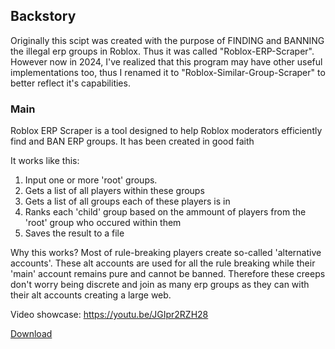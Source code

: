 ## Backstory
Originally this scipt was created with the purpose of FINDING and BANNING the illegal erp groups in Roblox. Thus it was called "Roblox-ERP-Scraper".
However now in 2024, I've realized that this program may have other useful implementations too, thus I renamed it to "Roblox-Similar-Group-Scraper" to better reflect it's capabilities.

### Main
Roblox ERP Scraper is a tool designed to help Roblox moderators efficiently find and BAN ERP groups.
It has been created in good faith

It works like this:
1. Input one or more 'root' groups.
2. Gets a list of all players within these groups
3. Gets a list of all groups each of these players is in
4. Ranks each 'child' group based on the ammount of players from the 'root' group who occured within them
5. Saves the result to a file

Why this works?
Most of rule-breaking players create so-called 'alternative accounts'. 
These alt accounts are used for all the rule breaking while their 'main' account remains pure and cannot be banned.
Therefore these creeps don't worry being discrete and join as many erp groups as they can with their alt accounts creating a large web.

Video showcase: https://youtu.be/JGIpr2RZH28

[Download](https://github.com/JakuWorks/Roblox-ERP-Scraper/releases/tag/v1.0)
